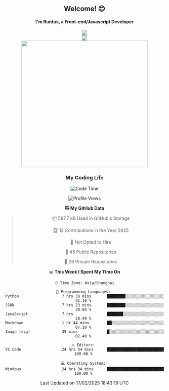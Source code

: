 

<div align="center">
    <div>    
        <h2>Welcome! 😊</h2>
        <h4> I'm Runtus, a Front-end/Javascript Developer</h4>
        <a href="https://github.com/antvis/g2">
            <img src="https://img.shields.io/endpoint?url=https://awards.antv.vision/runtus-g2-contributor.json" />
        </a>
    </div>
    <img style="width=100%" src="https://github.com/user-attachments/assets/96bbb592-d82f-4a25-bfe7-39362c279943"> </img>
</div>


<div align="center">
<img src="https://github-readme-stats.vercel.app/api?username=Runtus&show_icons=true&theme=tokyonight" width=400 />
</div>

<div align="center">
<h3>My Coding Life</h3>

<!--START_SECTION:waka-->
![Code Time](http://img.shields.io/badge/Code%20Time-419%20hrs%203%20mins-blue)

![Profile Views](http://img.shields.io/badge/Profile%20Views-0-blue)

**🐱 My GitHub Data** 

> 📦 587.7 kB Used in GitHub's Storage 
 > 
> 🏆 12 Contributions in the Year 2025
 > 
> 🚫 Not Opted to Hire
 > 
> 📜 45 Public Repositories 
 > 
> 🔑 26 Private Repositories 
 > 
📊 **This Week I Spent My Time On** 

```text
🕑︎ Time Zone: Asia/Shanghai

💬 Programming Languages: 
Python                   7 hrs 38 mins       ████████░░░░░░░░░░░░░░░░░   31.10 % 
JSON                     7 hrs 23 mins       ████████░░░░░░░░░░░░░░░░░   30.04 % 
JavaScript               7 hrs               ███████░░░░░░░░░░░░░░░░░░   28.49 % 
Markdown                 1 hr 44 mins        ██░░░░░░░░░░░░░░░░░░░░░░░   07.10 % 
Image (svg)              35 mins             █░░░░░░░░░░░░░░░░░░░░░░░░   02.40 % 

🔥 Editors: 
VS Code                  24 hrs 34 mins      █████████████████████████   100.00 % 

💻 Operating System: 
Windows                  24 hrs 34 mins      █████████████████████████   100.00 % 
```


 Last Updated on 17/02/2025 18:43:19 UTC
<!--END_SECTION:waka-->
</div>
